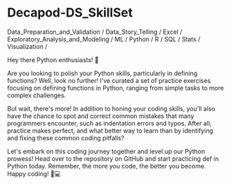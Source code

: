 # Decapod-DS_SkillSet
Data_Preparation_and_Validation / Data_Story_Telling / Excel / Exploratory_Analysis_and_Modeling / ML /  Python / R / SQL / Stats  / Visualization /

Hey there Python enthusiasts! 👋

Are you looking to polish your Python skills, particularly in defining functions? Well, look no further! I've curated a set of practice exercises focusing on defining functions in Python, ranging from simple tasks to more complex challenges.

But wait, there's more! In addition to honing your coding skills, you'll also have the chance to spot and correct common mistakes that many programmers encounter, such as indentation errors and typos. After all, practice makes perfect, and what better way to learn than by identifying and fixing these common coding pitfalls?

Let's embark on this coding journey together and level up our Python prowess! Head over to the repository on GitHub and start practicing def in Python today. Remember, the more you code, the better you become. Happy coding! 🐍💻

